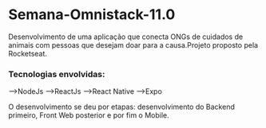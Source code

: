 <h1><b>Semana-Omnistack-11.0</b></h1>

Desenvolvimento de uma aplicação que conecta ONGs de cuidados de animais com pessoas que desejam doar para a causa.Projeto proposto pela Rocketseat.

<h3><b>Tecnologias envolvidas:</b></h3>

-->NodeJs
-->ReactJs
-->React Native 
-->Expo

O desenvolvimento se deu por etapas: desenvolvimento do Backend primeiro, Front Web posterior e por fim o Mobile.

